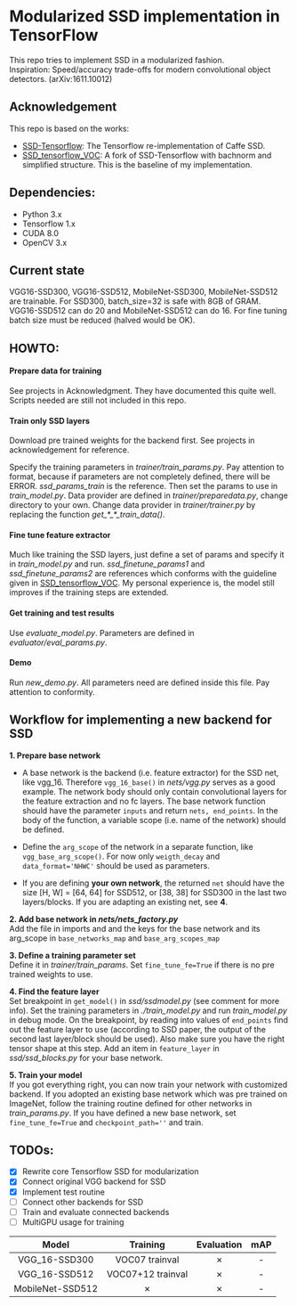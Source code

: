 # Modularized SSD implementation in TensorFlow

This repo tries to implement SSD in a modularized fashion.  
Inspiration: Speed/accuracy trade-offs for modern convolutional object detectors. (arXiv:1611.10012)

## Acknowledgement
This repo is based on the works:
* [SSD-Tensorflow](https://github.com/balancap/SSD-Tensorflow/): The Tensorflow re-implementation of Caffe SSD.
* [SSD_tensorflow_VOC](https://github.com/LevinJ/SSD_tensorflow_VOC): A fork of SSD-Tensorflow with bachnorm and simplified structure.
This is the baseline of my implementation.

## Dependencies:
- Python 3.x
- Tensorflow 1.x
- CUDA 8.0
- OpenCV 3.x

## Current state
VGG16-SSD300, VGG16-SSD512, MobileNet-SSD300, MobileNet-SSD512 are trainable.
For SSD300, batch_size=32 is safe with 8GB of GRAM. VGG16-SSD512 can do 20 and MobileNet-SSD512 can do 16.
For fine tuning batch size must be reduced (halved would be OK).

## HOWTO:
#### Prepare data for training
See projects in Acknowledgment. They have documented this quite well. Scripts needed are still not included in this repo.
#### Train only SSD layers
Download pre trained weights for the backend first. See projects in acknowledgement for reference.

Specify the training parameters in *trainer/train_params.py*. Pay attention to format,
because if parameters are not completely defined, there will be ERROR. *ssd_params_train* is the reference.
Then set the params to use in *train_model.py*. Data provider are defined in *trainer/preparedata.py*, change directory
to your own. Change data provider in *trainer/trainer.py* by replacing the function *get_\*_\*_train_data()*.
#### Fine tune feature extractor
Much like training the SSD layers, just define a set of params and specify it in *train_model.py* and run.
*ssd_finetune_params1* and *ssd_finetune_params2* are references which conforms with the guideline given in
[SSD_tensorflow_VOC](https://github.com/LevinJ/SSD_tensorflow_VOC).
My personal experience is, the model still improves if the training steps are extended.
#### Get training and test results
Use *evaluate_model.py*. Parameters are defined in *evaluator/eval_params.py*.
#### Demo 
Run *new_demo.py*. All parameters need are defined inside this file. Pay attention to conformity.

## Workflow for implementing a new backend for SSD
**1. Prepare base network**  
- A base network is the backend (i.e. feature extractor) for the SSD net, like vgg_16.
Therefore `vgg_16_base()` in _nets/vgg.py_ serves as a good example. 
The network body should only contain convolutional layers for the feature extraction and no fc layers. 
The base network function should have the parameter `inputs` and return `nets, end_points`. 
In the body of the function, a variable scope (i.e. name of the network) should be defined. 

- Define the `arg_scope` of the network in a separate function, like `vgg_base_arg_scope()`. 
For now only `weigth_decay` and `data_format='NHWC'` should be used as parameters.

- If you are defining **your own network**, the returned `net` should have the size [H, W] = [64, 64] for SSD512,
or [38, 38] for SSD300 in the last two layers/blocks. If you are adapting an existing net, see **4**.

**2. Add base network in _nets/nets_factory.py_**  
Add the file in imports and and the keys for the base network and its arg_scope in `base_networks_map` and `base_arg_scopes_map`

**3. Define a training parameter set**  
Define it in _trainer/train_params_. Set `fine_tune_fe=True` if there is no pre trained weights to use.

**4. Find the feature layer**  
Set breakpoint in `get_model()` in _ssd/ssdmodel.py_ (see comment for more info).
Set the training parameters in _./train_model.py_ and run _train_model.py_ in debug mode.
On the breakpoint, by reading into values of `end_points` find out the feature layer to use (according to SSD paper,
the output of the second last layer/block should be used). Also make sure you have the right tensor shape at this step.
Add an item in `feature_layer` in _ssd/ssd_blocks.py_ for your base network.

**5. Train your model**  
If you got everything right, you can now train your network with customized backend.
If you adopted an existing base network which was pre trained on ImageNet, follow the training routine defined for other
networks in _train_params.py_. If you have defined a new base network, set `fine_tune_fe=True` and `checkpoint_path=''` and train.

## TODOs:
- [x] Rewrite core Tensorflow SSD for modularization
- [x] Connect original VGG backend for SSD
- [x] Implement test routine
- [ ] Connect other backends for SSD
- [ ] Train and evaluate connected backends  
- [ ] MultiGPU usage for training

| Model | Training | Evaluation | mAP |
|:-----:|:-------:|:---------:|:---:|
| VGG_16-SSD300 | VOC07 trainval | &#10007; | - |
| VGG_16-SSD512 | VOC07+12 trainval | &#10007; | - |
| MobileNet-SSD512 | &#10007; | &#10007; | - |
